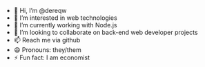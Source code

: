 - 👋 Hi, I’m @dereqw
- 👀 I’m interested in web technologies
- 🌱 I’m currently working with Node.js
- 💞️ I’m looking to collaborate on back-end web developer projects
- 📫 Reach me via github
- 😄 Pronouns: they/them
- ⚡ Fun fact: I am economist

<!---
dereqw/dereqw is a ✨ special ✨ repository because its `README.md` (this file) appears on your GitHub profile.
You can click the Preview link to take a look at your changes.
--->

